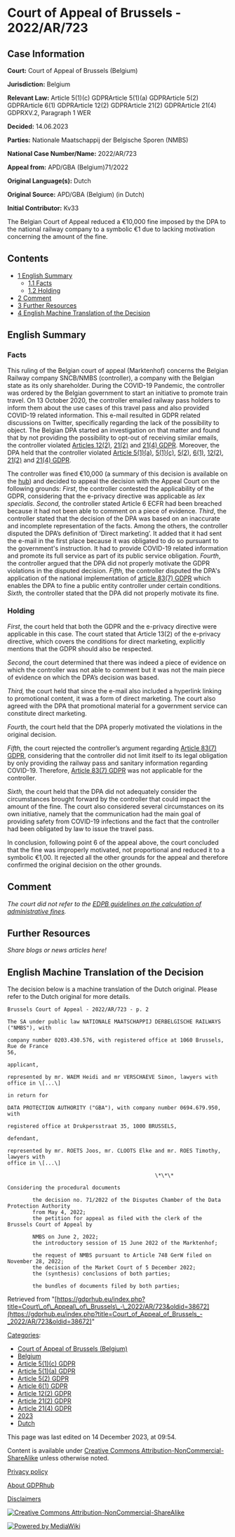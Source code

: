 # Court of Appeal of Brussels - 2022/AR/723

## Case Information

**Court:** Court of Appeal of Brussels (Belgium)

**Jurisdiction:** Belgium

**Relevant Law:** Article 5(1)(c) GDPRArticle 5(1)(a) GDPRArticle 5(2) GDPRArticle 6(1) GDPRArticle 12(2) GDPRArticle 21(2) GDPRArticle 21(4) GDPRXV.2, Paragraph 1 WER

**Decided:** 14.06.2023

**Parties:** Nationale Maatschappij der Belgische Sporen (NMBS)

**National Case Number/Name:** 2022/AR/723

**Appeal from:** APD/GBA (Belgium)71/2022

**Original Language(s):** Dutch

**Original Source:** APD/GBA (Belgium) (in Dutch)

**Initial Contributor:** Kv33

The Belgian Court of Appeal reduced a €10,000 fine imposed by the DPA to the national railway company to a symbolic €1 due to lacking motivation concerning the amount of the fine.

## Contents

*   [1 English Summary](#English_Summary)
    *   [1.1 Facts](#Facts)
    *   [1.2 Holding](#Holding)
*   [2 Comment](#Comment)
*   [3 Further Resources](#Further_Resources)
*   [4 English Machine Translation of the Decision](#English_Machine_Translation_of_the_Decision)

## English Summary

### Facts

This ruling of the Belgian court of appeal (Marktenhof) concerns the Belgian Railway company SNCB/NMBS (controller), a company with the Belgian state as its only shareholder. During the COVID-19 Pandemic, the controller was ordered by the Belgian government to start an initiative to promote train travel. On 13 October 2020, the controller emailed railway pass holders to inform them about the use cases of this travel pass and also provided COVID-19 related information. This e-mail resulted in GDPR related discussions on Twitter, specifically regarding the lack of the possibility to object. The Belgian DPA started an investigation on that matter and found that by not providing the possibility to opt-out of receiving similar emails, the controller violated [Articles 12(2)](/index.php?title=Article_12_GDPR "Article 12 GDPR"), [21(2)](/index.php?title=Article_21_GDPR#2 "Article 21 GDPR") and [21(4) GDPR](/index.php?title=Article_21_GDPR#4 "Article 21 GDPR"). Moreover, the DPA held that the controller violated [Article 5(1)(a)](/index.php?title=Article_5_GDPR#1a "Article 5 GDPR"), [5(1)(c)](/index.php?title=Article_5_GDPR#1c "Article 5 GDPR"), [5(2)](/index.php?title=Article_5_GDPR#2 "Article 5 GDPR"), [6(1)](/index.php?title=Article_6_GDPR#1 "Article 6 GDPR"), [12(2)](/index.php?title=Article_12_GDPR#2 "Article 12 GDPR"), [21(2)](/index.php?title=Article_21_GDPR#2 "Article 21 GDPR") and [21(4) GDPR](/index.php?title=Article_21_GDPR#4 "Article 21 GDPR").

The controller was fined €10,000 (a summary of this decision is available on the [hub](https://gdprhub.eu/index.php?title=APD/GBA_\(Belgium\)_-_71/2022)) and decided to appeal the decision with the Appeal Court on the following grounds: _First_, the controller contested the applicability of the GDPR, considering that the e-privacy directive was applicable as _lex specialis._ _Second,_ the controller stated Article 6 ECFR had been breached because it had not been able to comment on a piece of evidence. _Third_, the controller stated that the decision of the DPA was based on an inaccurate and incomplete representation of the facts. Among the others, the controller disputed the DPA’s definition of ‘Direct marketing’. It added that it had sent the e-mail in the first place because it was obligated to do so pursuant to the government's instruction. It had to provide COVID-19 related information and promote its full service as part of its public service obligation. _Fourth_, the controller argued that the DPA did not properly motivate the GDPR violations in the disputed decision. _Fifth,_ the controller disputed the DPA's application of the national implementation of [article 83(7) GDPR](/index.php?title=Article_83_GDPR#7 "Article 83 GDPR") which enables the DPA to fine a public entity controller under certain conditions. _Sixth,_ the controller stated that the DPA did not properly motivate its fine.

### Holding

_First_, the court held that both the GDPR and the e-privacy directive were applicable in this case. The court stated that Article 13(2) of the e-privacy directive, which covers the conditions for direct marketing, explicitly mentions that the GDPR should also be respected.

_Second_, the court determined that there was indeed a piece of evidence on which the controller was not able to comment but it was not the main piece of evidence on which the DPA’s decision was based.

_Third,_ the court held that since the e-mail also included a hyperlink linking to promotional content, it was a form of direct marketing. The court also agreed with the DPA that promotional material for a government service can constitute direct marketing.

_Fourth_, the court held that the DPA properly motivated the violations in the original decision.

_Fifth,_ the court rejected the controller’s argument regarding [Article 83(7) GDPR](/index.php?title=Article_83_GDPR#7 "Article 83 GDPR"), considering that the controller did not limit itself to its legal obligation by only providing the railway pass and sanitary information regarding COVID-19. Therefore, [Article 83(7) GDPR](/index.php?title=Article_83_GDPR#7 "Article 83 GDPR") was not applicable for the controller.

_Sixth,_ the court held that the DPA did not adequately consider the circumstances brought forward by the controller that could impact the amount of the fine. The court also considered several circumstances on its own initiative, namely that the communication had the main goal of providing safety from COVID-19 infections and the fact that the controller had been obligated by law to issue the travel pass.

In conclusion, following point 6 of the appeal above, the court concluded that the fine was improperly motivated, not proportional and reduced it to a symbolic €1,00. It rejected all the other grounds for the appeal and therefore confirmed the original decision on the other grounds.

## Comment

_The court did not refer to the [EDPB guidelines on the calculation of administrative fines](https://edpb.europa.eu/our-work-tools/documents/public-consultations/2022/guidelines-042022-calculation-administrative_en)._

## Further Resources

_Share blogs or news articles here!_

## English Machine Translation of the Decision

The decision below is a machine translation of the Dutch original. Please refer to the Dutch original for more details.

```
Brussels Court of Appeal - 2022/AR/723 - p. 2

The SA under public law NATIONALE MAATSCHAPPIJ DERBELGISCHE RAILWAYS ("NMBS"), with

company number 0203.430.576, with registered office at 1060 Brussels, Rue de France
56,

applicant,

represented by mr. WAEM Heidi and mr VERSCHAEVE Simon, lawyers with office in \[...\]

in return for

DATA PROTECTION AUTHORITY ("GBA"), with company number 0694.679.950, with

registered office at Drukpersstraat 35, 1000 BRUSSELS,

defendant,

represented by mr. ROETS Joos, mr. CLOOTS Elke and mr. ROES Timothy, lawyers with
office in \[...\]

                                               \*\*\*

Considering the procedural documents

        the decision no. 71/2022 of the Disputes Chamber of the Data Protection Authority
        from May 4, 2022;
        the petition for appeal as filed with the clerk of the Brussels Court of Appeal by

        NMBS on June 2, 2022;
        the introductory session of 15 June 2022 of the Marktenhof;

        the request of NMBS pursuant to Article 748 GerW filed on November 28, 2022;
        the decision of the Market Court of 5 December 2022;
        the (synthesis) conclusions of both parties;

        the bundles of documents filed by both parties;

```

Retrieved from "[https://gdprhub.eu/index.php?title=Court\_of\_Appeal\_of\_Brussels\_-\_2022/AR/723&oldid=38672](https://gdprhub.eu/index.php?title=Court_of_Appeal_of_Brussels_-_2022/AR/723&oldid=38672)"

[Categories](/index.php?title=Special:Categories "Special:Categories"):

*   [Court of Appeal of Brussels (Belgium)](/index.php?title=Category:Court_of_Appeal_of_Brussels_\(Belgium\) "Category:Court of Appeal of Brussels (Belgium)")
*   [Belgium](/index.php?title=Category:Belgium "Category:Belgium")
*   [Article 5(1)(c) GDPR](/index.php?title=Category:Article_5\(1\)\(c\)_GDPR "Category:Article 5(1)(c) GDPR")
*   [Article 5(1)(a) GDPR](/index.php?title=Category:Article_5\(1\)\(a\)_GDPR "Category:Article 5(1)(a) GDPR")
*   [Article 5(2) GDPR](/index.php?title=Category:Article_5\(2\)_GDPR "Category:Article 5(2) GDPR")
*   [Article 6(1) GDPR](/index.php?title=Category:Article_6\(1\)_GDPR "Category:Article 6(1) GDPR")
*   [Article 12(2) GDPR](/index.php?title=Category:Article_12\(2\)_GDPR "Category:Article 12(2) GDPR")
*   [Article 21(2) GDPR](/index.php?title=Category:Article_21\(2\)_GDPR "Category:Article 21(2) GDPR")
*   [Article 21(4) GDPR](/index.php?title=Category:Article_21\(4\)_GDPR "Category:Article 21(4) GDPR")
*   [2023](/index.php?title=Category:2023 "Category:2023")
*   [Dutch](/index.php?title=Category:Dutch "Category:Dutch")

This page was last edited on 14 December 2023, at 09:54.

Content is available under [Creative Commons Attribution-NonCommercial-ShareAlike](https://creativecommons.org/licenses/by-nc-sa/4.0/) unless otherwise noted.

[Privacy policy](/index.php?title=GDPRhub:Privacy_policy)

[About GDPRhub](/index.php?title=GDPRhub:About)

[Disclaimers](/index.php?title=GDPRhub:General_disclaimer)

[![Creative Commons Attribution-NonCommercial-ShareAlike](/resources/assets/licenses/cc-by-nc-sa.png)](https://creativecommons.org/licenses/by-nc-sa/4.0/)

[![Powered by MediaWiki](/resources/assets/poweredby_mediawiki_88x31.png)](https://www.mediawiki.org/)